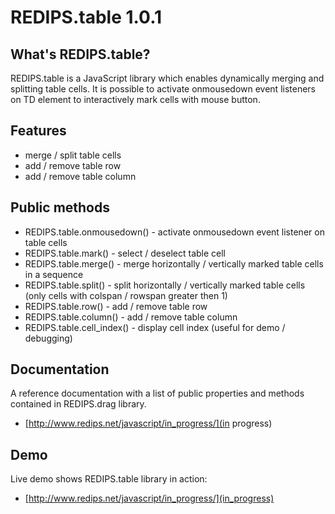 REDIPS.table 1.0.1
============

## What's REDIPS.table?

REDIPS.table is a JavaScript library which enables dynamically merging and splitting table cells.
It is possible to activate onmousedown event listeners on TD element to interactively mark cells with mouse button.

## Features

* merge / split table cells
* add / remove table row
* add / remove table column

## Public methods

* REDIPS.table.onmousedown() - activate onmousedown event listener on table cells
* REDIPS.table.mark() - select / deselect table cell
* REDIPS.table.merge() - merge horizontally / vertically marked table cells in a sequence
* REDIPS.table.split() - split horizontally / vertically marked table cells (only cells with colspan / rowspan greater then 1)
* REDIPS.table.row() - add / remove table row
* REDIPS.table.column() - add / remove table column
* REDIPS.table.cell_index() - display cell index (useful for demo / debugging)

## Documentation

A reference documentation with a list of public properties and methods contained in REDIPS.drag library.

* [http://www.redips.net/javascript/in_progress/](in progress)

## Demo

Live demo shows REDIPS.table library in action: 

* [http://www.redips.net/javascript/in_progress/](in_progress)

